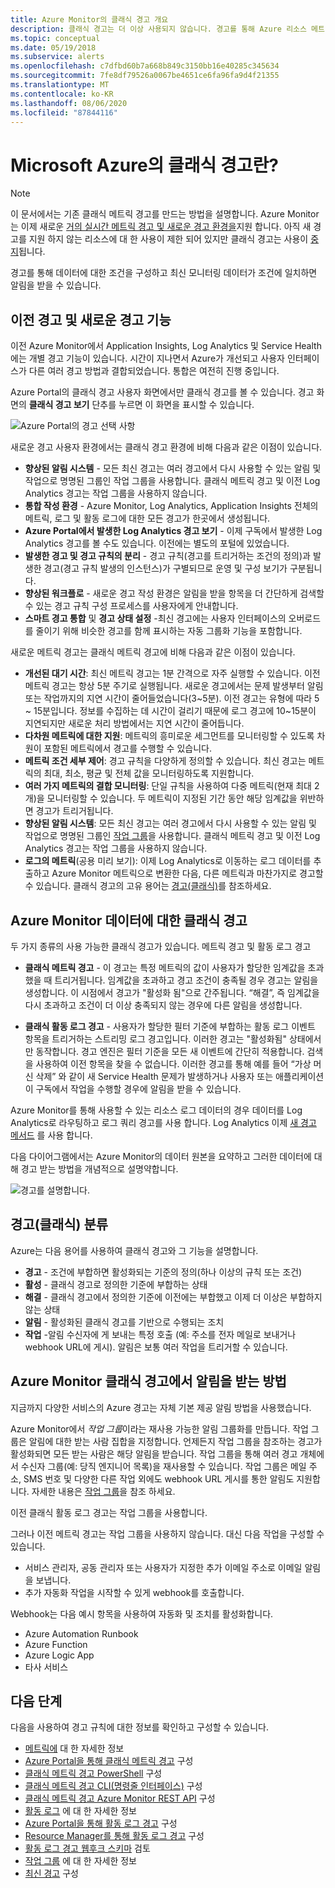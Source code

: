 ```yaml
---
title: Azure Monitor의 클래식 경고 개요
description: 클래식 경고는 더 이상 사용되지 않습니다. 경고를 통해 Azure 리소스 메트릭, 이벤트 또는 로그를 모니터링하고 사용자가 지정한 조건에 부합하면 알림을 받을 수 있습니다.
ms.topic: conceptual
ms.date: 05/19/2018
ms.subservice: alerts
ms.openlocfilehash: c7dfbd60b7a668b849c3150bb16e40285c345634
ms.sourcegitcommit: 7fe8df79526a0067be4651ce6fa96fa9d4f21355
ms.translationtype: MT
ms.contentlocale: ko-KR
ms.lasthandoff: 08/06/2020
ms.locfileid: "87844116"
---
```

# <a name="what-are-classic-alerts-in-microsoft-azure"></a>Microsoft Azure의 클래식 경고란?

> [!NOTE]
> 이 문서에서는 기존 클래식 메트릭 경고를 만드는 방법을 설명합니다. Azure Monitor는 이제 새로운 [거의 실시간 메트릭 경고 및 새로운 경고 환경을](./alerts-overview.md)지원 합니다. 아직 새 경고를 지원 하지 않는 리소스에 대 한 사용이 제한 되어 있지만 클래식 경고는 사용이 [중지](./monitoring-classic-retirement.md)됩니다.
>

경고를 통해 데이터에 대한 조건을 구성하고 최신 모니터링 데이터가 조건에 일치하면 알림을 받을 수 있습니다.

## <a name="old-and-new-alerting-capabilities"></a>이전 경고 및 새로운 경고 기능

이전 Azure Monitor에서 Application Insights, Log Analytics 및 Service Health에는 개별 경고 기능이 있습니다. 시간이 지나면서 Azure가 개선되고 사용자 인터페이스가 다른 여러 경고 방법과 결합되었습니다. 통합은 여전히 진행 중입니다.

Azure Portal의 클래식 경고 사용자 화면에서만 클래식 경고를 볼 수 있습니다. 경고 화면의 **클래식 경고 보기** 단추를 누르면 이 화면을 표시할 수 있습니다. 

 ![Azure Portal의 경고 선택 사항](media/alerts-classic.overview/monitor-alert-screen2.png)

새로운 경고 사용자 환경에서는 클래식 경고 환경에 비해 다음과 같은 이점이 있습니다.
- **향상된 알림 시스템** - 모든 최신 경고는 여러 경고에서 다시 사용할 수 있는 알림 및 작업으로 명명된 그룹인 작업 그룹을 사용합니다. 클래식 메트릭 경고 및 이전 Log Analytics 경고는 작업 그룹을 사용하지 않습니다.
- **통합 작성 환경** - Azure Monitor, Log Analytics, Application Insights 전체의 메트릭, 로그 및 활동 로그에 대한 모든 경고가 한곳에서 생성됩니다.
- **Azure Portal에서 발생한 Log Analytics 경고 보기** - 이제 구독에서 발생한 Log Analytics 경고를 볼 수도 있습니다. 이전에는 별도의 포털에 있었습니다.
- **발생한 경고 및 경고 규칙의 분리** - 경고 규칙(경고를 트리거하는 조건의 정의)과 발생한 경고(경고 규칙 발생의 인스턴스)가 구별되므로 운영 및 구성 보기가 구분됩니다.
- **향상된 워크플로** - 새로운 경고 작성 환경은 알림을 받을 항목을 더 간단하게 검색할 수 있는 경고 규칙 구성 프로세스를 사용자에게 안내합니다.
- **스마트 경고 통합** 및 **경고 상태 설정** -최신 경고에는 사용자 인터페이스의 오버로드를 줄이기 위해 비슷한 경고를 함께 표시하는 자동 그룹화 기능을 포함합니다. 

새로운 메트릭 경고는 클래식 메트릭 경고에 비해 다음과 같은 이점이 있습니다.
- **개선된 대기 시간**: 최신 메트릭 경고는 1분 간격으로 자주 실행할 수 있습니다. 이전 메트릭 경고는 항상 5분 주기로 실행됩니다. 새로운 경고에서는 문제 발생부터 알림 또는 작업까지의 지연 시간이 줄어들었습니다(3~5분). 이전 경고는 유형에 따라 5 ~ 15분입니다.  정보를 수집하는 데 시간이 걸리기 때문에 로그 경고에 10~15분이 지연되지만 새로운 처리 방법에서는 지연 시간이 줄어듭니다. 
- **다차원 메트릭에 대한 지원**: 메트릭의 흥미로운 세그먼트를 모니터링할 수 있도록 차원이 포함된 메트릭에서 경고를 수행할 수 있습니다.
- **메트릭 조건 세부 제어**: 경고 규칙을 다양하게 정의할 수 있습니다. 최신 경고는 메트릭의 최대, 최소, 평균 및 전체 값을 모니터링하도록 지원합니다.
- **여러 가지 메트릭의 결합 모니터링**: 단일 규칙을 사용하여 다중 메트릭(현재 최대 2개)을 모니터링할 수 있습니다. 두 메트릭이 지정된 기간 동안 해당 임계값을 위반하면 경고가 트리거됩니다.
- **향상된 알림 시스템**: 모든 최신 경고는 여러 경고에서 다시 사용할 수 있는 알림 및 작업으로 명명된 그룹인 [작업 그룹](./action-groups.md)을 사용합니다.  클래식 메트릭 경고 및 이전 Log Analytics 경고는 작업 그룹을 사용하지 않습니다. 
- **로그의 메트릭**(공용 미리 보기): 이제 Log Analytics로 이동하는 로그 데이터를 추출하고 Azure Monitor 메트릭으로 변환한 다음, 다른 메트릭과 마찬가지로 경고할 수 있습니다. 클래식 경고의 고유 용어는 [경고(클래식)]()를 참조하세요. 


## <a name="classic-alerts-on-azure-monitor-data"></a>Azure Monitor 데이터에 대한 클래식 경고
두 가지 종류의 사용 가능한 클래식 경고가 있습니다. 메트릭 경고 및 활동 로그 경고

* **클래식 메트릭 경고** - 이 경고는 특정 메트릭의 값이 사용자가 할당한 임계값을 초과했을 때 트리거됩니다. 임계값을 초과하고 경고 조건이 충족될 경우 경고는 알림을 생성합니다. 이 시점에서 경고가 "활성화 됨"으로 간주됩니다. “해결”, 즉 임계값을 다시 초과하고 조건이 더 이상 충족되지 않는 경우에 다른 알림을 생성합니다.

* **클래식 활동 로그 경고** - 사용자가 할당한 필터 기준에 부합하는 활동 로그 이벤트 항목을 트리거하는 스트리밍 로그 경고입니다. 이러한 경고는 "활성화됨" 상태에서만 동작합니다. 경고 엔진은 필터 기준을 모든 새 이벤트에 간단히 적용합니다. 검색을 사용하여 이전 항목을 찾을 수 없습니다. 이러한 경고를 통해 예를 들어 “가상 머신 삭제” 와 같이 새 Service Health 문제가 발생하거나 사용자 또는 애플리케이션이 구독에서 작업을 수행할 경우에 알림을 받을 수 있습니다.

Azure Monitor를 통해 사용할 수 있는 리소스 로그 데이터의 경우 데이터를 Log Analytics로 라우팅하고 로그 쿼리 경고를 사용 합니다. Log Analytics 이제 [새 경고 메서드](./alerts-overview.md) 를 사용 합니다. 

다음 다이어그램에서는 Azure Monitor의 데이터 원본을 요약하고 그러한 데이터에 대해 경고 받는 방법을 개념적으로 설명약합니다.

![경고를 설명합니다.](media/alerts-classic.overview/Alerts_Overview_Resource_v5.png)

## <a name="taxonomy-of-alerts-classic"></a>경고(클래식) 분류
Azure는 다음 용어를 사용하여 클래식 경고와 그 기능을 설명합니다.
* **경고** - 조건에 부합하면 활성화되는 기준의 정의(하나 이상의 규칙 또는 조건)
* **활성** - 클래식 경고로 정의한 기준에 부합하는 상태
* **해결** - 클래식 경고에서 정의한 기준에 이전에는 부합했고 이제 더 이상은 부합하지 않는 상태
* **알림** - 활성화된 클래식 경고를 기반으로 수행되는 조치
* **작업** -알림 수신자에 게 보내는 특정 호출 (예: 주소를 전자 메일로 보내거나 webhook URL에 게시). 알림은 보통 여러 작업을 트리거할 수 있습니다.

## <a name="how-do-i-receive-a-notification-from-an-azure-monitor-classic-alert"></a>Azure Monitor 클래식 경고에서 알림을 받는 방법
지금까지 다양한 서비스의 Azure 경고는 자체 기본 제공 알림 방법을 사용했습니다. 

Azure Monitor에서 *작업 그룹*이라는 재사용 가능한 알림 그룹화를 만듭니다. 작업 그룹은 알림에 대한 받는 사람 집합을 지정합니다. 언제든지 작업 그룹을 참조하는 경고가 활성화되면 모든 받는 사람은 해당 알림을 받습니다. 작업 그룹을 통해 여러 경고 개체에서 수신자 그룹(예: 당직 엔지니어 목록)을 재사용할 수 있습니다. 작업 그룹은 메일 주소, SMS 번호 및 다양한 다른 작업 외에도 webhook URL 게시를 통한 알림도 지원합니다.  자세한 내용은 [작업 그룹](./action-groups.md)을 참조 하세요. 

이전 클래식 활동 로그 경고는 작업 그룹을 사용합니다.

그러나 이전 메트릭 경고는 작업 그룹을 사용하지 않습니다. 대신 다음 작업을 구성할 수 있습니다. 
- 서비스 관리자, 공동 관리자 또는 사용자가 지정한 추가 이메일 주소로 이메일 알림을 보냅니다.
- 추가 자동화 작업을 시작할 수 있게 webhook를 호출합니다.

Webhook는 다음 예시 항목을 사용하여 자동화 및 조치를 활성화합니다.
- Azure Automation Runbook
- Azure Function
- Azure Logic App
- 타사 서비스

## <a name="next-steps"></a>다음 단계
다음을 사용하여 경고 규칙에 대한 정보를 확인하고 구성할 수 있습니다.

* [메트릭에](data-platform.md) 대 한 자세한 정보
* [Azure Portal을 통해 클래식 메트릭 경고](alerts-classic-portal.md) 구성
* [클래식 메트릭 경고 PowerShell](alerts-classic-portal.md) 구성
* [클래식 메트릭 경고 CLI(명령줄 인터페이스)](alerts-classic-portal.md) 구성
* [클래식 메트릭 경고 Azure Monitor REST API](/rest/api/monitor/alertrules) 구성
* [활동 로그](platform-logs-overview.md) 에 대 한 자세한 정보
* [Azure Portal을 통해 활동 로그 경고](activity-log-alerts.md) 구성
* [Resource Manager를 통해 활동 로그 경고](alerts-activity-log.md) 구성
* [활동 로그 경고 웹후크 스키마](activity-log-alerts-webhook.md) 검토
* [작업 그룹](action-groups.md) 에 대 한 자세한 정보
* [최신 경고](alerts-metric.md) 구성

